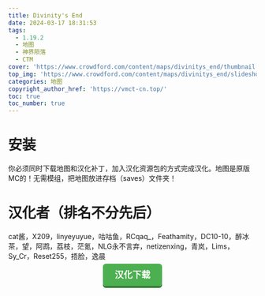 ```yaml
---
title: Divinity's End
date: 2024-03-17 18:31:53
tags:
  - 1.19.2
  - 地图
  - 神界陨落
  - CTM
cover: 'https://www.crowdford.com/content/maps/divinitys_end/thumbnail.jpg'
top_img: 'https://www.crowdford.com/content/maps/divinitys_end/slideshow//7.png'
categories: 地图
copyright_author_href: 'https://vmct-cn.top/'
toc: true
toc_number: true
---
```

# **安装**
你必须同时下载地图和汉化补丁，加入汉化资源包的方式完成汉化。地图是原版MC的！无需模组，把地图放进存档（saves）文件夹！

# **汉化者（排名不分先后）**
cat酱，X209，linyeyuyue，咕咕鱼，RCqaq_，Feathamity，DC10-10，醉冰茶，望，阿鹉，荔枝，茫氪，NLG永不言弃，netizenxing，青岚，Lims，Sy_Cr，Reset255，捂脸，逸晨
<center><a style = "background-color: #4caf50;box-shadow: 0 4px #357e36;border: none;border-radius: 6px;padding: 12px 24px;font-size: 18px;font-weight: bold;color: #fff;transition: all 0.2s ease-in-out;text-decoration: none;cursor: pointer;" href=https://vmct-cn.top/map/divinity/index.html>汉化下载</a></center>